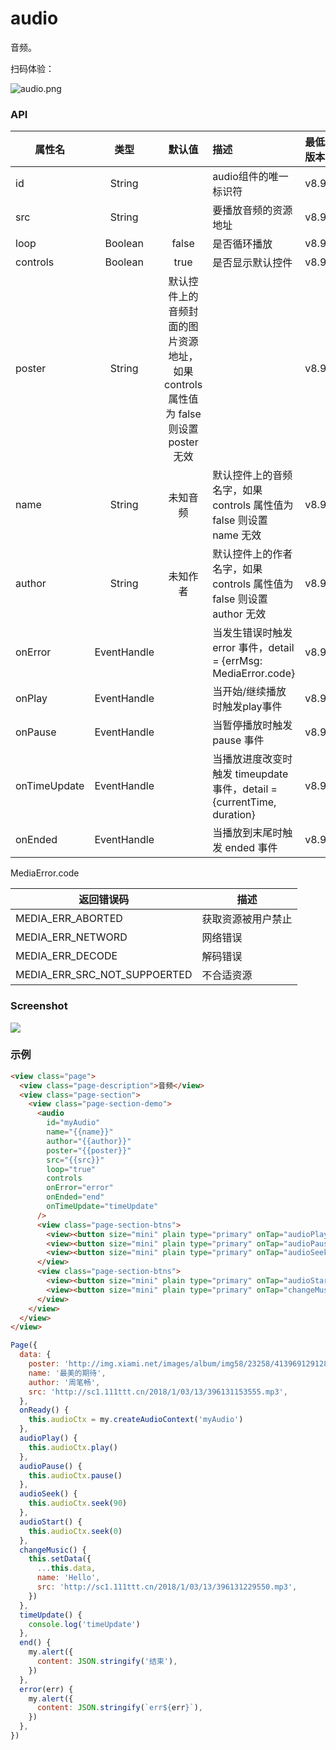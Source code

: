 # audio

音频。

扫码体验：

![audio.png](https://cache.amap.com/ecology/tool/miniapp/1563520781642.png)

### API
| 属性名 | 类型 | 默认值 | 描述 | 最低版本 |
| --- | :---: | :---: | :--- | :--- |
| id | String |  | audio组件的唯一标识符 | v8.90 |
| src | String |  | 要播放音频的资源地址 | v8.90 |
| loop | Boolean | false | 是否循环播放 | v8.90 |
| controls | Boolean | true | 是否显示默认控件 | v8.90 |
| poster | String | 默认控件上的音频封面的图片资源地址，如果 controls 属性值为 false 则设置 poster 无效 |  | v8.90 |
| name | String | 未知音频 | 默认控件上的音频名字，如果 controls 属性值为 false 则设置 name 无效 | v8.90 |
| author | String | 未知作者 | 默认控件上的作者名字，如果 controls 属性值为 false 则设置 author 无效 | v8.90 |
| onError | EventHandle |  | 当发生错误时触发 error 事件，detail = {errMsg: MediaError.code} | v8.90 |
| onPlay | EventHandle |  | 当开始/继续播放时触发play事件 | v8.90 |
| onPause | EventHandle |  | 当暂停播放时触发 pause 事件 | v8.90 |
| onTimeUpdate | EventHandle |  | 当播放进度改变时触发 timeupdate 事件，detail = {currentTime, duration} | v8.90 |
| onEnded | EventHandle |  | 当播放到末尾时触发 ended 事件 | v8.90 |

MediaError.code

| 返回错误码 | 描述 |
| --- | --- |
| MEDIA_ERR_ABORTED | 获取资源被用户禁止 |
| MEDIA_ERR_NETWORD | 网络错误 |
| MEDIA_ERR_DECODE | 解码错误 |
| MEDIA_ERR_SRC_NOT_SUPPOERTED | 不合适资源 |

### Screenshot

![](https://zos.alipayobjects.com/rmsportal/HGZTqALbFAwtCvpSBiBw.png#align=left&display=inline&height=153&originHeight=358&originWidth=750&status=done&width=320)

### 示例

```html
<view class="page">
  <view class="page-description">音频</view>
  <view class="page-section">
    <view class="page-section-demo">
      <audio
        id="myAudio"
        name="{{name}}"
        author="{{author}}"
        poster="{{poster}}"
        src="{{src}}"
        loop="true"
        controls
        onError="error"
        onEnded="end"
        onTimeUpdate="timeUpdate"
      />
      <view class="page-section-btns">
        <view><button size="mini" plain type="primary" onTap="audioPlay">播放</button></view>
        <view><button size="mini" plain type="primary" onTap="audioPause">暂停</button></view>
        <view><button size="mini" plain type="primary" onTap="audioSeek">跳到 1分30秒</button></view>
      </view>
      <view class="page-section-btns">
        <view><button size="mini" plain type="primary" onTap="audioStart">回到开头</button></view>
        <view><button size="mini" plain type="primary" onTap="changeMusic">换首歌</button></view>
      </view>
    </view>
  </view>
</view>
```

```javascript
Page({
  data: {
    poster: 'http://img.xiami.net/images/album/img58/23258/4139691291281159_2.jpg',
    name: '最美的期待',
    author: '周笔畅',
    src: 'http://sc1.111ttt.cn/2018/1/03/13/396131153555.mp3',
  },
  onReady() {
    this.audioCtx = my.createAudioContext('myAudio')
  },
  audioPlay() {
    this.audioCtx.play()
  },
  audioPause() {
    this.audioCtx.pause()
  },
  audioSeek() {
    this.audioCtx.seek(90)
  },
  audioStart() {
    this.audioCtx.seek(0)
  },
  changeMusic() {
    this.setData({
      ...this.data,
      name: 'Hello',
      src: 'http://sc1.111ttt.cn/2018/1/03/13/396131229550.mp3',
    })
  },
  timeUpdate() {
    console.log('timeUpdate')
  },
  end() {
    my.alert({
      content: JSON.stringify('结束'),
    })
  },
  error(err) {
    my.alert({
      content: JSON.stringify(`err${err}`),
    })
  },
})
```
